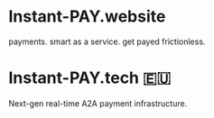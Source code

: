 # Instant-PAY.website

payments. smart as a service. get payed frictionless.


# Instant-PAY.tech 🇪🇺

Next-gen real-time A2A payment infrastructure.
